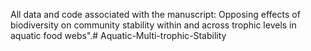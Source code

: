 All data and code associated with the manuscript: Opposing effects of biodiversity on community stability within and across trophic levels in aquatic food webs".# Aquatic-Multi-trophic-Stability

